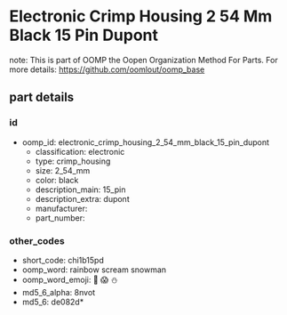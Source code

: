 # Electronic Crimp Housing 2 54 Mm Black 15 Pin Dupont  

note: This is part of OOMP the Oopen Organization Method For Parts. For more details: https://github.com/oomlout/oomp_base

##  part details





### id
* oomp_id: electronic_crimp_housing_2_54_mm_black_15_pin_dupont
  * classification: electronic
  * type: crimp_housing
  * size: 2_54_mm
  * color: black
  * description_main: 15_pin
  * description_extra: dupont
  * manufacturer: 
  * part_number: 

### other_codes
* short_code: chi1b15pd
* oomp_word: rainbow scream snowman
* oomp_word_emoji: :rainbow: :scream: :snowman:
* md5_6_alpha: 8nvot
* md5_6: de082d* 